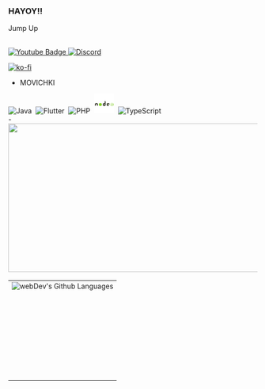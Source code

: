 ### HAYOY!!  
Jump Up

<img src="https://komarev.com/ghpvc/?username=BANSAFAn&style=flat-square&color=green" alt=""/>
<div>
  <a href="https://www.youtube.com/channel/UCUdk5CZfmvSIu9wmI-gx2wQ">
    <img src="https://img.shields.io/badge/YouTube-red?style=for-the-badge&logo=youtube&logoColor=white" alt="Youtube Badge"/>
  </a>
  <a href="https://discord.gg/u4HrkebjZW">
    <img src="https://img.shields.io/badge/Discord-purple?style=for-the-badge&logo=discord&logoColor=white" alt="Discord"/>
  </a>
</div>

[![ko-fi](https://ko-fi.com/img/githubbutton_sm.svg)](https://ko-fi.com/L3L1MSQ2W)




- MOVICHKI
<div>
  <img src="https://www.svgrepo.com/show/232495/java.svg" title="Java" alt="Java" width="40" height="40"/>&nbsp;
  <img src="https://www.svgrepo.com/show/346911/flutter.svg" title="Flutter" alt="Flutter" width="40" height="40"/>&nbsp;
  <img src="https://logodix.com/logo/1625680.png" title="PHP" alt="PHP" width="40" height="40"/>&nbsp;
  <img src="https://github.com/devicons/devicon/blob/master/icons/nodejs/nodejs-original-wordmark.svg" title="NodeJS" alt="NodeJS" width="40" height="40"/>&nbsp;
  <img src="https://essenceofchaos.github.io/images/typescript.png" title="TypeScript" alt="TypeScript" width="40" height="40"/>&nbsp;
</div>
-

<div align="center">
  <img src="https://th.bing.com/th/id/R.595e39dee06a1e9f5544025708bb4c5a?rik=uPxR%2fefeby9Nmg&pid=ImgRaw&r=0" width="600" height="300"/>
</div>

<table>
  <tr>
    <td>
      <img height="195px" align="right" alt="webDev's Github Languages" src="https://github-readme-stats-sigma-five.vercel.app/api/top-langs/?username=BANSAFAn&layout=compact&theme=vision-friendly-dark" />
    </td>
  </tr>
</table>


